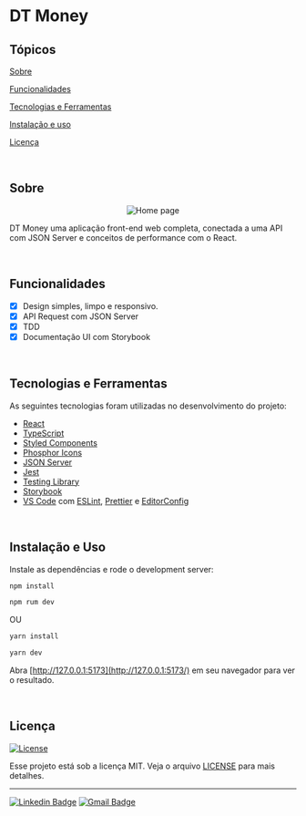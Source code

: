 # DT Money

## Tópicos

[Sobre](#sobre)

[Funcionalidades](#funcionalidades)

[Tecnologias e Ferramentas](#tecnologias-e-ferramentas)

[Instalação e uso](#instalação-e-uso)

[Licença](#licença)

<br>

## Sobre

<p align="center">
  <img src="https://raw.githubusercontent.com/dfsilva-dxp/ignite-dtmoney-v2/main/public/image/capa.png" alt="Home page">
</p>

DT Money uma aplicação front-end web completa, conectada a uma API com JSON
Server e conceitos de performance com o React.

<br>

## Funcionalidades

- [x] Design simples, limpo e responsivo.
- [x] API Request com JSON Server
- [x] TDD
- [x] Documentação UI com Storybook

<br>

## Tecnologias e Ferramentas

As seguintes tecnologias foram utilizadas no desenvolvimento do projeto:

- [React](https://reactjs.org/)
- [TypeScript](https://www.typescriptlang.org/)
- [Styled Components](https://styled-components.com/)
- [Phosphor Icons](https://phosphoricons.com/)
- [JSON Server](https://github.com/typicode/json-server)
- [Jest](https://jestjs.io/pt-BR/)
- [Testing Library](https://testing-library.com/)
- [Storybook](https://storybook.js.org/)
- [VS Code](https://code.visualstudio.com/) com [ESLint](https://eslint.org/),
  [Prettier](https://prettier.io/) e [EditorConfig](https://editorconfig.org/)

<br>

## Instalação e Uso

Instale as dependências e rode o development server:

```bash
npm install

npm rum dev
```

OU

```bash
yarn install

yarn dev
```

Abra [http://127.0.0.1:5173](http://127.0.0.1:5173/) em seu navegador para ver o
resultado.

<br>

## Licença

<a href="https://opensource.org/licenses/MIT">
  <img alt="License" src="https://img.shields.io/badge/license-MIT-6E40C9?style=flat-square">
</a>

<br>

Esse projeto está sob a licença MIT. Veja o arquivo [LICENSE](/LICENSE) para
mais detalhes.

---

<!-- Made with :purple_heart: by [Daniel Silva](https://github.com/daniel-silva-dxp) -->

[![Linkedin Badge](https://img.shields.io/badge/-Daniel%20Silva-6E40C9?style=flat-square&logo=Linkedin&logoColor=white&link=https://www.linkedin.com/in/daniel-silva-dxp/)](https://www.linkedin.com/in/daniel-silva-dxp/)
[![Gmail Badge](https://img.shields.io/badge/-dfsilva.dxp@gmail.com-6E40C9?style=flat-square&logo=Gmail&logoColor=white&link=mailto:dfsilva.dxp@gmail.com)](mailto:dfsilva.dxp@gmail.com)
